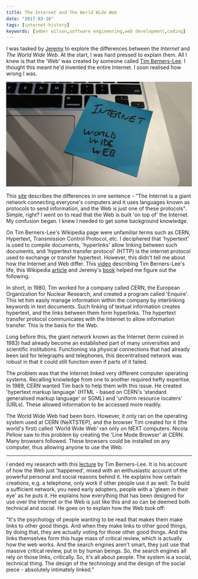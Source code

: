 ```yaml
---
title: The Internet and The World Wide Web
date: "2017-03-16"
tags: [internet-history]
keywords: [amber wilson,software engineering,web development,coding]
---
```


I was tasked by [Jeremy](https://adactio.com/) to explore the differences between the _Internet_ and _The World Wide Web_. At the start, I was hard pressed to explain them. All I knew is that the 'Web' was created by someone called [Tim Berners-Lee](https://en.wikipedia.org/wiki/Tim_Berners-Lee). I thought this meant he'd invented the entire Internet. I soon realised how wrong I was.

![web versus internet task](img/webvsinternet.jpg)

This [site](http://www.webopedia.com/DidYouKnow/Internet/Web_vs_Internet.asp) describes the differences in one sentence - "The Internet is a giant network connecting everyone's computers and it uses languages known as protocols to send information, and the Web is just one of these protocols". Simple, right? I went on to read that the Web is built 'on top of' the Internet. My confusion began. I knew I needed to get some background knowledge.

On Tim Berners-Lee's Wikipedia page were unfamiliar terms such as CERN, Hypertext, Transmission Control Protocol, etc. I deciphered that 'hypertext' is used to compile documents, 'hyperlinks' allow linking between such documents, and 'hypertext transfer protocol' (HTTP) is the internet protocol used to exchange or transfer hypertext. However, this didn't tell me about how the Internet and Web differ. This [video](https://youtu.be/j4cN_q3NX9c) describing Tim Berners-Lee's life, this Wikipedia [article](https://en.wikipedia.org/wiki/Web_browser) and Jeremy's [book](https://resilientwebdesign.com/) helped me figure out the following.

In short, in 1980, Tim worked for a company called CERN, the European Organization for Nuclear Research, and created a program called 'Enquire'. This let him easily manage information within the company by interlinking keywords in text documents. Such linking of textual information creates hypertext, and the links between them form hyperlinks. The hypertext transfer protocol communicates with the Internet to allow information transfer. This is the basis for the Web.

Long before this, the giant network known as the Internet (term coined in 1983) had already become an established part of many universities and scientific institutions. Functioning via physical connections that had already been laid for telegraphs and telephones, this decentralised network was robust in that it could still function even if parts of it failed.

The problem was that the Internet linked very different computer operating systems. Recalling knowledge from one to another required hefty expertise. In 1989, CERN wanted Tim back to help them with this issue. He created 'hypertext markup language' (HTML - based on CERN's 'standard generalised markup language' or SGML) and 'uniform resource locaters' (URLs). These allowed information to be accessed more readily.

The World Wide Web had been born. However, it only ran on the operating system used at CERN (NeXTSTEP), and the browser Tim created for it (the world's first) called 'World Wide Web' ran only on NEXT computers. Nicola Pellow saw to this problem by creating the 'Line Mode Browser' at CERN. Many browsers followed. These browsers could be installed on any computer, thus allowing anyone to use the Web.

* * *

I ended my research with this [lecture](https://www.youtube.com/watch?v=yF5-6AcohQw) by Tim Berners-Lee. It is his account of how the Web just 'happened', mixed with an enthusiastic account of the powerful personal and social reasons behind it. He explains how certain creations, e.g. a telephone, only work if other people use it as well. To build a sufficient network, you need early adopters, people with a 'gleam in their eye' as he puts it. He explains how everything that has been designed for use over the Internet or the Web is just like this and so can be deemed both technical and social. He goes on to explain how the Web took off:

"It's the psychology of people wanting to be read that makes them make links to other good things. And when they make links to other good things, by doing that, they are actually voting for those other good things. And the links themselves form this huge mass of critical review, which is actually how the web works. And the search engines aren't smart, they just use that massive critical review, put in by human beings. So, the search engines all rely on those links, critically. So, it's all about people. The system is a social, technical thing. The design of the technology and the design of the social piece - absolutely intimately linked."